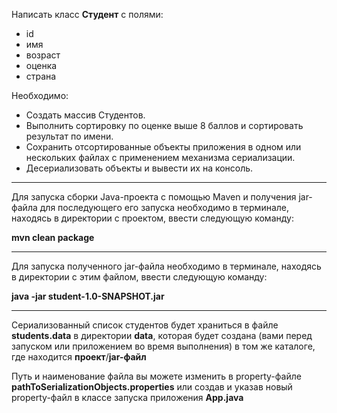 Написать класс **Студент** с полями:
- id
- имя
- возраст
- оценка
- страна

Необходимо: 
- Создать массив Студентов. 
- Выполнить сортировку по оценке выше 8 баллов и сортировать результат по имени. 
- Сохранить отсортированные объекты приложения в одном или нескольких файлах с применением 
механизма сериализации.
- Десериализовать объекты и вывести их на консоль.
---
Для запуска сборки Java-проекта с помощью Maven и получения jar-файла для
последующего его запуска необходимо в терминале, находясь в директории с
проектом, ввести следующую команду:

**mvn clean package**

---
Для запуска полученного jar-файла необходимо в терминале, находясь в директории 
с этим файлом, ввести следующую команду:

**java -jar student-1.0-SNAPSHOT.jar**

---
Сериализованный список студентов будет храниться в файле **students.data** в 
директории **data**, которая будет создана (вами перед запуском или приложением 
во время выполнения) в том же каталоге, где находится **проект**/**jar-файл**

Путь и наименование файла вы можете изменить в property-файле 
**pathToSerializationObjects.properties** или создав и указав новый property-файл
в классе запуска приложения **App.java**